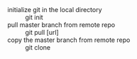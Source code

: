 <dt>initialize git in the local directory</dt>
<dd>git init</dd>
<dt>pull master branch from remote repo</dt>
<dd>git pull [url] </dd>
<dt>copy the master branch from remote repo</dt>
<dd>git clone</dd>
<dt></dt>
<dd></dd>
<dt></dt>
<dd></dd>
<dt></dt>
<dd></dd>
<dt></dt>
<dd></dd>
<dt></dt>
<dd></dd>
<dt></dt>
<dd></dd>
<dt></dt>
<dd></dd>
